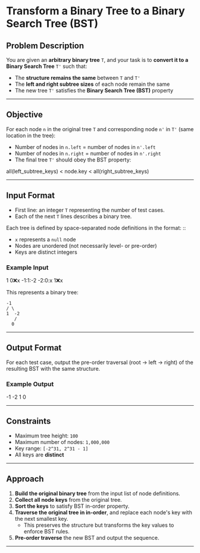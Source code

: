 # Transform a Binary Tree to a Binary Search Tree (BST)

## Problem Description

You are given an **arbitrary binary tree** `T`, and your task is to **convert it to a Binary Search Tree** `T'` such that:

- The **structure remains the same** between `T` and `T'`
- The **left and right subtree sizes** of each node remain the same
- The new tree `T'` satisfies the **Binary Search Tree (BST)** property

---

## Objective

For each node `n` in the original tree `T` and corresponding node `n'` in `T'` (same location in the tree):
- Number of nodes in `n.left` = number of nodes in `n'.left`
- Number of nodes in `n.right` = number of nodes in `n'.right`
- The final tree `T'` should obey the BST property:

all(left_subtree_keys) < node.key < all(right_subtree_keys)

---

## Input Format

- First line: an integer `T` representing the number of test cases.
- Each of the next `T` lines describes a binary tree.

Each tree is defined by space-separated node definitions in the format:
<node>:<left>:<right>


- `x` represents a `null` node
- Nodes are unordered (not necessarily level- or pre-order)
- Keys are distinct integers

### Example Input

1
0:x:x -1:1:-2 -2:0:x 1:x:x

This represents a binary tree:

    -1
    / \
    1  -2
       /
      0

---

## Output Format

For each test case, output the pre-order traversal (root → left → right) of the resulting BST with the same structure.

### Example Output
-1 -2 1 0


---

## Constraints

- Maximum tree height: `100`
- Maximum number of nodes: `1,000,000`
- Key range: `[-2^31, 2^31 - 1]`
- All keys are **distinct**

---

## Approach

1. **Build the original binary tree** from the input list of node definitions.
2. **Collect all node keys** from the original tree.
3. **Sort the keys** to satisfy BST in-order property.
4. **Traverse the original tree in in-order**, and replace each node's key with the next smallest key.
   - This preserves the structure but transforms the key values to enforce BST rules.
5. **Pre-order traverse** the new BST and output the sequence.

---
